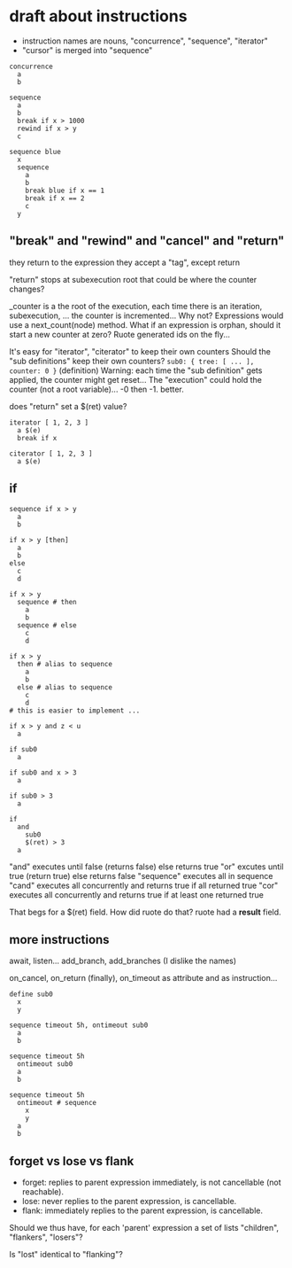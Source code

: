 
# draft about instructions

* instruction names are nouns, "concurrence", "sequence", "iterator"
* "cursor" is merged into "sequence"

```
concurrence
  a
  b

sequence
  a
  b
  break if x > 1000
  rewind if x > y
  c

sequence blue
  x
  sequence
    a
    b
    break blue if x == 1
    break if x == 2
    c
  y
```

## "break" and "rewind" and "cancel" and "return"

they return to the expression
they accept a "tag", except return

"return" stops at subexecution root
that could be where the counter changes?

_counter is a the root of the execution, each time there is an iteration, subexecution, ... the counter is incremented... Why not? Expressions would use a next_count(node) method.
What if an expression is orphan, should it start a new counter at zero?
Ruote generated ids on the fly...

It's easy for "iterator", "citerator" to keep their own counters
Should the "sub definitions" keep their own counters? ```sub0: { tree: [ ... ], counter: 0 }``` (definition)
Warning: each time the "sub definition" gets applied, the counter might get reset...
The "execution" could hold the counter (not a root variable)... -0 then -1. better.

does "return" set a $(ret) value?

```
iterator [ 1, 2, 3 ]
  a $(e)
  break if x

citerator [ 1, 2, 3 ]
  a $(e)
```

## if

```
sequence if x > y
  a
  b

if x > y [then]
  a
  b
else
  c
  d

if x > y
  sequence # then
    a
    b
  sequence # else
    c
    d

if x > y
  then # alias to sequence
    a
    b
  else # alias to sequence
    c
    d
# this is easier to implement ...
```

```
if x > y and z < u
  a

if sub0
  a

if sub0 and x > 3
  a

if sub0 > 3
  a

if
  and
    sub0
    $(ret) > 3
  a
```

"and" executes until false (returns false) else returns true
"or" excutes until true (return true) else returns false
"sequence" executes all in sequence
"cand" executes all concurrently and returns true if all returned true
"cor" executes all concurrently and returns true if at least one returned true

That begs for a $(ret) field. How did ruote do that?
ruote had a __result__ field.

## more instructions

await, listen...
add_branch, add_branches (I dislike the names)

on_cancel, on_return (finally), on_timeout
as attribute and as instruction...

```
define sub0
  x
  y

sequence timeout 5h, ontimeout sub0
  a
  b

sequence timeout 5h
  ontimeout sub0
  a
  b

sequence timeout 5h
  ontimeout # sequence
    x
    y
  a
  b
```

## forget vs lose vs flank

* forget: replies to parent expression immediately, is not cancellable (not reachable).
* lose: never replies to the parent expression, is cancellable.
* flank: immediately replies to the parent expression, is cancellable.

Should we thus have, for each 'parent' expression a set of lists "children", "flankers", "losers"?

Is "lost" identical to "flanking"?

